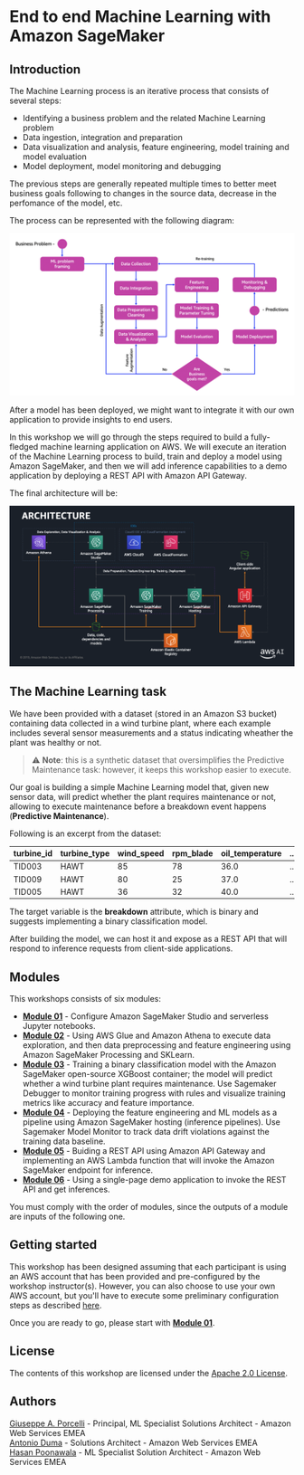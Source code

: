 # End to end Machine Learning with Amazon SageMaker

## Introduction

The Machine Learning process is an iterative process that consists of several steps:

- Identifying a business problem and the related Machine Learning problem
- Data ingestion, integration and preparation
- Data visualization and analysis, feature engineering, model training and model evaluation
- Model deployment, model monitoring and debugging

The previous steps are generally repeated multiple times to better meet business goals following to changes in the source data, decrease in the perfomance of the model, etc.

The process can be represented with the following diagram:

<img src="images/ml_process.png" alt="ML Process" />


After a model has been deployed, we might want to integrate it with our own application to provide insights to end users.

In this workshop we will go through the steps required to build a fully-fledged machine learning application on AWS. We will execute an iteration of the Machine Learning process to build, train and deploy a model using Amazon SageMaker, and then we will add inference capabilities to a demo application by deploying a REST API with Amazon API Gateway.

The final architecture will be:

<img src="images/architecture.png" alt="Architecture" />

## The Machine Learning task

We have been provided with a dataset (stored in an Amazon S3 bucket) containing data collected in a wind turbine plant, where each example includes several sensor measurements and a status indicating wheather the plant was healthy or not.

> ⚠️ **Note**: this is a synthetic dataset that oversimplifies the Predictive Maintenance task: however, it keeps this workshop easier to execute.

Our goal is building a simple Machine Learning model that, given new sensor data, will predict whether the plant requires maintenance or not, allowing to execute maintenance before a breakdown event happens (<b>Predictive Maintenance</b>).

Following is an excerpt from the dataset:

|turbine\_id|turbine\_type|wind\_speed|rpm\_blade|oil\_temperature|...|breakdown|
|-------|-------|-------|-------|-------|-------|-------|
|TID003|HAWT|85|78|36.0|...|yes|
|TID009|HAWT|80|25|37.0|...|no|
|TID005|HAWT|36|32|40.0|...|no|

The target variable is the **breakdown** attribute, which is binary and suggests implementing a binary classification model.

After building the model, we can host it and expose as a REST API that will respond to inference requests from client-side applications.

## Modules

This workshops consists of six modules:

- <a href="01_configure_sagemaker_studio/">**Module 01**</a> - Configure Amazon SageMaker Studio and serverless Jupyter notebooks.
- <a href="02_data_exploration_and_feature_eng/">**Module 02**</a> - Using AWS Glue and Amazon Athena to execute data exploration, and then data preprocessing and feature engineering using Amazon SageMaker Processing and SKLearn.
- <a href="03_train_model/">**Module 03**</a> - Training a binary classification model with the Amazon SageMaker open-source XGBoost container; the model will predict whether a wind turbine plant requires maintenance. Use Sagemaker Debugger to monitor training progress with rules and visualize training metrics like accuracy and feature importance.
- <a href="04_deploy_model/">**Module 04**</a> - Deploying the feature engineering and ML models as a pipeline using Amazon SageMaker hosting (inference pipelines). Use Sagemaker Model Monitor to track data drift violations against the training data baseline.
- <a href="05_API_Gateway_and_Lambda/">**Module 05**</a> - Buiding a REST API using Amazon API Gateway and implementing an AWS Lambda function that will invoke the Amazon SageMaker endpoint for inference.
- <a href="06_invoke_API/">**Module 06**</a> - Using a single-page demo application to invoke the REST API and get inferences.

You must comply with the order of modules, since the outputs of a module are inputs of the following one.

## Getting started

This workshop has been designed assuming that each participant is using an AWS account that has been provided and pre-configured by the workshop instructor(s). However, you can also choose to use your own AWS account, but you'll have to execute some preliminary configuration steps as described <a href="setup/">here</a>.

Once you are ready to go, please start with <a href="01_configure_sagemaker_studio/">**Module 01**</a>.

## License

The contents of this workshop are licensed under the [Apache 2.0 License](./LICENSE).

## Authors

[Giuseppe A. Porcelli](https://it.linkedin.com/in/giuporcelli) - Principal, ML Specialist Solutions Architect - Amazon Web Services EMEA<br />
[Antonio Duma](https://it.linkedin.com/in/antoniod82) - Solutions Architect - Amazon Web Services EMEA <br />
[Hasan Poonawala](https://www.linkedin.com/in/hasanp) - ML Specialist Solution Architect - Amazon Web Services EMEA <br />
